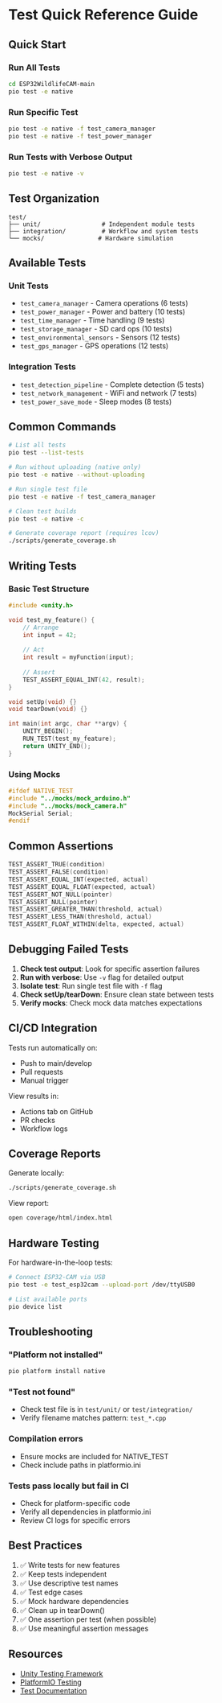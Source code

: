 # Test Quick Reference Guide

## Quick Start

### Run All Tests
```bash
cd ESP32WildlifeCAM-main
pio test -e native
```

### Run Specific Test
```bash
pio test -e native -f test_camera_manager
pio test -e native -f test_power_manager
```

### Run Tests with Verbose Output
```bash
pio test -e native -v
```

## Test Organization

```
test/
├── unit/                 # Independent module tests
├── integration/          # Workflow and system tests
└── mocks/               # Hardware simulation
```

## Available Tests

### Unit Tests
- `test_camera_manager` - Camera operations (6 tests)
- `test_power_manager` - Power and battery (10 tests)
- `test_time_manager` - Time handling (9 tests)
- `test_storage_manager` - SD card ops (10 tests)
- `test_environmental_sensors` - Sensors (12 tests)
- `test_gps_manager` - GPS operations (12 tests)

### Integration Tests
- `test_detection_pipeline` - Complete detection (5 tests)
- `test_network_management` - WiFi and network (7 tests)
- `test_power_save_mode` - Sleep modes (8 tests)

## Common Commands

```bash
# List all tests
pio test --list-tests

# Run without uploading (native only)
pio test -e native --without-uploading

# Run single test file
pio test -e native -f test_camera_manager

# Clean test builds
pio test -e native -c

# Generate coverage report (requires lcov)
./scripts/generate_coverage.sh
```

## Writing Tests

### Basic Test Structure
```cpp
#include <unity.h>

void test_my_feature() {
    // Arrange
    int input = 42;
    
    // Act
    int result = myFunction(input);
    
    // Assert
    TEST_ASSERT_EQUAL_INT(42, result);
}

void setUp(void) {}
void tearDown(void) {}

int main(int argc, char **argv) {
    UNITY_BEGIN();
    RUN_TEST(test_my_feature);
    return UNITY_END();
}
```

### Using Mocks
```cpp
#ifdef NATIVE_TEST
#include "../mocks/mock_arduino.h"
#include "../mocks/mock_camera.h"
MockSerial Serial;
#endif
```

## Common Assertions

```cpp
TEST_ASSERT_TRUE(condition)
TEST_ASSERT_FALSE(condition)
TEST_ASSERT_EQUAL_INT(expected, actual)
TEST_ASSERT_EQUAL_FLOAT(expected, actual)
TEST_ASSERT_NOT_NULL(pointer)
TEST_ASSERT_NULL(pointer)
TEST_ASSERT_GREATER_THAN(threshold, actual)
TEST_ASSERT_LESS_THAN(threshold, actual)
TEST_ASSERT_FLOAT_WITHIN(delta, expected, actual)
```

## Debugging Failed Tests

1. **Check test output**: Look for specific assertion failures
2. **Run with verbose**: Use `-v` flag for detailed output
3. **Isolate test**: Run single test file with `-f` flag
4. **Check setUp/tearDown**: Ensure clean state between tests
5. **Verify mocks**: Check mock data matches expectations

## CI/CD Integration

Tests run automatically on:
- Push to main/develop
- Pull requests
- Manual trigger

View results in:
- Actions tab on GitHub
- PR checks
- Workflow logs

## Coverage Reports

Generate locally:
```bash
./scripts/generate_coverage.sh
```

View report:
```bash
open coverage/html/index.html
```

## Hardware Testing

For hardware-in-the-loop tests:
```bash
# Connect ESP32-CAM via USB
pio test -e test_esp32cam --upload-port /dev/ttyUSB0

# List available ports
pio device list
```

## Troubleshooting

### "Platform not installed"
```bash
pio platform install native
```

### "Test not found"
- Check test file is in `test/unit/` or `test/integration/`
- Verify filename matches pattern: `test_*.cpp`

### Compilation errors
- Ensure mocks are included for NATIVE_TEST
- Check include paths in platformio.ini

### Tests pass locally but fail in CI
- Check for platform-specific code
- Verify all dependencies in platformio.ini
- Review CI logs for specific errors

## Best Practices

1. ✅ Write tests for new features
2. ✅ Keep tests independent
3. ✅ Use descriptive test names
4. ✅ Test edge cases
5. ✅ Mock hardware dependencies
6. ✅ Clean up in tearDown()
7. ✅ One assertion per test (when possible)
8. ✅ Use meaningful assertion messages

## Resources

- [Unity Testing Framework](https://github.com/ThrowTheSwitch/Unity)
- [PlatformIO Testing](https://docs.platformio.org/en/latest/advanced/unit-testing/index.html)
- [Test Documentation](test/README.md)

